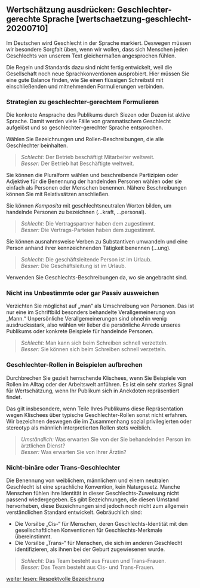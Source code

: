 ## Wertschätzung ausdrücken: Geschlechter-gerechte Sprache [wertschaetzung-geschlecht-20200710]

Im Deutschen wird Geschlecht in der Sprache markiert. Deswegen müssen wir besondere Sorgfalt üben, wenn wir wollen, dass sich Menschen jeden Geschlechts von unserem Text gleichermaßen angesprochen fühlen.

Die Regeln und Standards dazu sind nicht fertig entwickelt, weil die Gesellschaft noch neue Sprachkonventionen ausprobiert. Hier müssen Sie eine gute Balance finden, wie Sie einen flüssigen Schreibstil mit einschließenden und mitnehmenden Formulierungen verbinden.


### Strategien zu geschlechter-gerechtem Formulieren
Die konkrete Ansprache des Publikums durch Siezen oder Duzen ist aktive Sprache. Damit werden viele Fälle von grammatischem Geschlecht aufgelöst und so geschlechter-gerechter Sprache entsprochen.

Wählen Sie Bezeichnungen und Rollen-Beschreibungen, die alle Geschlechter beinhalten.

> *Schlecht:* Der Betrieb beschäftigt Mitarbeiter weltweit.<br>
> *Besser:* Der Betrieb hat Beschäftigte weltweit.

Sie können die Pluralform wählen und beschreibende Partizipien oder Adjektive für die Benennung der handelnden Personen wählen oder sie einfach als Personen oder Menschen benennen. Nähere Beschreibungen können Sie mit Relativsätzen anschließen.

Sie können *Komposita* mit geschlechtsneutralen Worten bilden, um handelnde Personen zu bezeichnen (…kraft, …personal).


> *Schlecht:* Die Vertragspartner haben dem zugestimmt.  
> *Besser:* Die Vertrags-Parteien haben dem zugestimmt.

Sie können ausnahmsweise Verben zu Substantiven umwandeln und eine Person anhand ihrer kennzeichnenden Tätigkeit benennen (…ung).

> *Schlecht:* Die geschäftsleitende Person ist im Urlaub.  
> *Besser:* Die Geschäftsleitung ist im Urlaub.

Verwenden Sie Geschlechts-Beschreibungen da, wo sie angebracht sind.

### Nicht ins Unbestimmte oder gar Passiv ausweichen
Verzichten Sie möglichst auf „man“ als Umschreibung von Personen. Das ist nur eine im Schriftbild besonders behandelte Verallgemeinerung von „Mann.“ Unpersönliche Verallgemeinerungen sind ohnehin wenig ausdrucksstark, also wählen wir lieber die persönliche Anrede unseres Publikums oder konkrete Beispiele für handelnde Personen.

> *Schlecht:* Man kann sich beim Schreiben schnell verzetteln.  
> *Besser:* Sie können sich beim Schreiben schnell verzetteln.

### Geschlechter-Rollen in Beispielen aufbrechen

Durchbrechen Sie gezielt herrschende Klischees, wenn Sie Beispiele von Rollen im Alltag oder der Arbeitswelt anführen. Es ist ein sehr starkes Signal für Wertschätzung, wenn Ihr Publikum sich in Anekdoten repräsentiert findet.

Das gilt insbesondere, wenn Teile Ihres Publikums diese Repräsentation wegen Klischees über typische Geschlechter-Rollen sonst nicht erfahren. Wir bezeichnen deswegen die im Zusammenhang sozial privilegierten oder stereotyp als männlich interpretierten Rollen stets weiblich.

> *Umständlich:* Was erwarten Sie von der Sie behandelnden Person im ärztlichen Dienst?  
> *Besser:* Was erwarten Sie von Ihrer Ärztin?

### Nicht-binäre oder Trans-Geschlechter

Die Benennung von weiblichem, männlichem und einem neutralen Geschlecht ist eine sprachliche Konvention, kein Naturgesetz. Manche Menschen fühlen ihre Identität in dieser Geschlechts-Zuweisung nicht passend wiedergegeben. Es gibt Bezeichnungen, die diesen Umstand hervorheben, diese Bezeichnungen sind jedoch noch nicht zum allgemein verständlichen Standard entwickelt. Gebräuchlich sind:

-	Die Vorsilbe „Cis-“ für Menschen, deren Geschlechts-Identität mit den gesellschaftlichen Konventionen für Geschlechts-Merkmale übereinstimmt.
-	Die Vorsilbe „Trans-“ für Menschen, die sich im anderen Geschlecht identifizieren, als ihnen bei der Geburt zugewiesenen wurde.

> *Schlecht:* Das Team besteht aus Frauen und Trans-Frauen.  
> *Besser:* Das Team besteht aus Cis- und Trans-Frauen.

[weiter lesen: Respektvolle Bezeichnung](#wertschaetzung-respekt-20200710)
